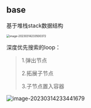 ## base

基于堆栈stack数据结构

<img src="https://yoga-typora-photo.oss-cn-beijing.aliyuncs.com/typora_img/image-20230314233500372.png" alt="image-20230314233500372" style="zoom: 50%;" />

深度优先搜索的loop：

> 1.弹出节点
>
> 2.拓展子节点
>
> 3.子节点置入容器

![image-20230314233441679](https://yoga-typora-photo.oss-cn-beijing.aliyuncs.com/typora_img/image-20230314233441679.png)